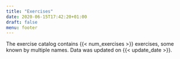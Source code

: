 ```yaml
---
title: "Exercises"
date: 2020-06-15T17:42:20+01:00
draft: false
menu: footer
---
```


The exercise catalog contains {{< num_exercises >}} exercises, some known by multiple names. Data was updated on {{< update_date >}}.
